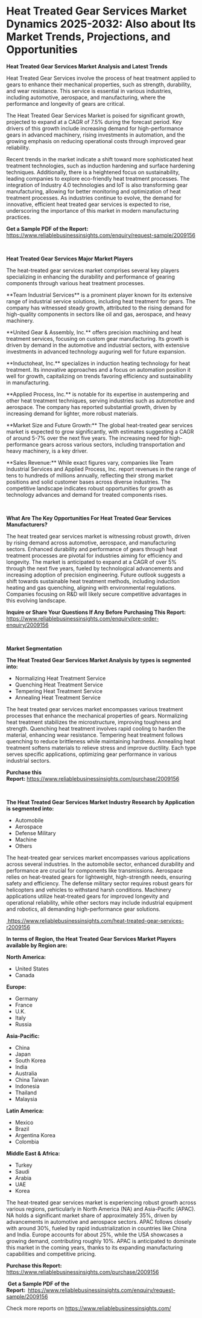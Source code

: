 <p><h1>Heat Treated Gear Services Market Dynamics 2025-2032: Also about Its Market Trends, Projections, and Opportunities</h1></p><p><strong>Heat Treated Gear Services Market Analysis and Latest Trends</strong></p>
<p><p>Heat Treated Gear Services involve the process of heat treatment applied to gears to enhance their mechanical properties, such as strength, durability, and wear resistance. This service is essential in various industries, including automotive, aerospace, and manufacturing, where the performance and longevity of gears are critical. </p><p>The Heat Treated Gear Services Market is poised for significant growth, projected to expand at a CAGR of 7.5% during the forecast period. Key drivers of this growth include increasing demand for high-performance gears in advanced machinery, rising investments in automation, and the growing emphasis on reducing operational costs through improved gear reliability.</p><p>Recent trends in the market indicate a shift toward more sophisticated heat treatment technologies, such as induction hardening and surface hardening techniques. Additionally, there is a heightened focus on sustainability, leading companies to explore eco-friendly heat treatment processes. The integration of Industry 4.0 technologies and IoT is also transforming gear manufacturing, allowing for better monitoring and optimization of heat treatment processes. As industries continue to evolve, the demand for innovative, efficient heat treated gear services is expected to rise, underscoring the importance of this market in modern manufacturing practices.</p></p>
<p><strong>Get a Sample PDF of the Report:&nbsp;</strong> <a href="https://www.reliablebusinessinsights.com/enquiry/request-sample/2009156?utm_campaign=3074&utm_medium=2&utm_source=Github&utm_content=ia&utm_term=11032025&utm_id=heat-treated-gear-services">https://www.reliablebusinessinsights.com/enquiry/request-sample/2009156</a></p>
<p>&nbsp;</p>
<p><strong>Heat Treated Gear Services Major Market Players</strong></p>
<p><p>The heat-treated gear services market comprises several key players specializing in enhancing the durability and performance of gearing components through various heat treatment processes. </p><p>**Team Industrial Services** is a prominent player known for its extensive range of industrial service solutions, including heat treatment for gears. The company has witnessed steady growth, attributed to the rising demand for high-quality components in sectors like oil and gas, aerospace, and heavy machinery.</p><p>**United Gear & Assembly, Inc.** offers precision machining and heat treatment services, focusing on custom gear manufacturing. Its growth is driven by demand in the automotive and industrial sectors, with extensive investments in advanced technology auguring well for future expansion.</p><p>**Inductoheat, Inc.** specializes in induction heating technology for heat treatment. Its innovative approaches and a focus on automation position it well for growth, capitalizing on trends favoring efficiency and sustainability in manufacturing.</p><p>**Applied Process, Inc.** is notable for its expertise in austempering and other heat treatment techniques, serving industries such as automotive and aerospace. The company has reported substantial growth, driven by increasing demand for lighter, more robust materials.</p><p>**Market Size and Future Growth:** The global heat-treated gear services market is expected to grow significantly, with estimates suggesting a CAGR of around 5-7% over the next five years. The increasing need for high-performance gears across various sectors, including transportation and heavy machinery, is a key driver.</p><p>**Sales Revenue:** While exact figures vary, companies like Team Industrial Services and Applied Process, Inc. report revenues in the range of tens to hundreds of millions annually, reflecting their strong market positions and solid customer bases across diverse industries. The competitive landscape indicates robust opportunities for growth as technology advances and demand for treated components rises.</p></p>
<p>&nbsp;</p>
<p><strong>What Are The Key Opportunities For Heat Treated Gear Services Manufacturers?</strong></p>
<p><p>The heat treated gear services market is witnessing robust growth, driven by rising demand across automotive, aerospace, and manufacturing sectors. Enhanced durability and performance of gears through heat treatment processes are pivotal for industries aiming for efficiency and longevity. The market is anticipated to expand at a CAGR of over 5% through the next five years, fueled by technological advancements and increasing adoption of precision engineering. Future outlook suggests a shift towards sustainable heat treatment methods, including induction heating and gas quenching, aligning with environmental regulations. Companies focusing on R&D will likely secure competitive advantages in this evolving landscape.</p></p>
<p><strong>Inquire or Share Your Questions If Any Before Purchasing This Report:</strong> <a href="https://www.reliablebusinessinsights.com/enquiry/pre-order-enquiry/2009156?utm_campaign=3074&utm_medium=2&utm_source=Github&utm_content=ia&utm_term=11032025&utm_id=heat-treated-gear-services">https://www.reliablebusinessinsights.com/enquiry/pre-order-enquiry/2009156</a></p>
<p>&nbsp;</p>
<p><strong>Market Segmentation</strong></p>
<p><strong>The Heat Treated Gear Services Market Analysis by types is segmented into:</strong></p>
<p><ul><li>Normalizing Heat Treatment Service</li><li>Quenching Heat Treatment Service</li><li>Tempering Heat Treatment Service</li><li>Annealing Heat Treatment Service</li></ul></p>
<p><p>The heat treated gear services market encompasses various treatment processes that enhance the mechanical properties of gears. Normalizing heat treatment stabilizes the microstructure, improving toughness and strength. Quenching heat treatment involves rapid cooling to harden the material, enhancing wear resistance. Tempering heat treatment follows quenching to reduce brittleness while maintaining hardness. Annealing heat treatment softens materials to relieve stress and improve ductility. Each type serves specific applications, optimizing gear performance in various industrial sectors.</p></p>
<p><strong>Purchase this Report:&nbsp;</strong><a href="https://www.reliablebusinessinsights.com/purchase/2009156?utm_campaign=3074&utm_medium=2&utm_source=Github&utm_content=ia&utm_term=11032025&utm_id=heat-treated-gear-services">https://www.reliablebusinessinsights.com/purchase/2009156</a></p>
<p>&nbsp;</p>
<p><strong>The Heat Treated Gear Services Market Industry Research by Application is segmented into:</strong></p>
<p><ul><li>Automobile</li><li>Aerospace</li><li>Defense Military</li><li>Machine</li><li>Others</li></ul></p>
<p><p>The heat-treated gear services market encompasses various applications across several industries. In the automobile sector, enhanced durability and performance are crucial for components like transmissions. Aerospace relies on heat-treated gears for lightweight, high-strength needs, ensuring safety and efficiency. The defense military sector requires robust gears for helicopters and vehicles to withstand harsh conditions. Machinery applications utilize heat-treated gears for improved longevity and operational reliability, while other sectors may include industrial equipment and robotics, all demanding high-performance gear solutions.</p></p>
<p><a href="https://www.reliablebusinessinsights.com/heat-treated-gear-services-r2009156?utm_campaign=3074&utm_medium=2&utm_source=Github&utm_content=ia&utm_term=11032025&utm_id=heat-treated-gear-services">&nbsp;https://www.reliablebusinessinsights.com/heat-treated-gear-services-r2009156</a></p>
<p><strong>In terms of Region, the Heat Treated Gear Services Market Players available by Region are:</strong></p>
<p>
    <p> <strong> North America: </strong>
        <ul>
            <li>United States</li>
            <li>Canada</li>
        </ul>
        </p> 
    <p> <strong> Europe: </strong>
        <ul>
            <li>Germany</li>
            <li>France</li>
            <li>U.K.</li>
            <li>Italy</li>
            <li>Russia</li>
        </ul>
        </p> 
    <p> <strong> Asia-Pacific: </strong>
        <ul>
            <li>China</li>
            <li>Japan</li>
            <li>South Korea</li>
            <li>India</li>
            <li>Australia</li>
            <li>China Taiwan</li>
            <li>Indonesia</li>
            <li>Thailand</li>
            <li>Malaysia</li>
        </ul>
        </p> 
    <p> <strong> Latin America: </strong>
        <ul>
            <li>Mexico</li>
            <li>Brazil</li>
            <li>Argentina Korea</li>
            <li>Colombia</li>
        </ul>
        </p> 
    <p> <strong> Middle East & Africa: </strong>
        <ul>
            <li>Turkey</li>
            <li>Saudi</li>
            <li>Arabia</li>
            <li>UAE</li>
            <li>Korea</li>
        </ul>
    </p>
    </p>
<p><p>The heat-treated gear services market is experiencing robust growth across various regions, particularly in North America (NA) and Asia-Pacific (APAC). NA holds a significant market share of approximately 35%, driven by advancements in automotive and aerospace sectors. APAC follows closely with around 30%, fueled by rapid industrialization in countries like China and India. Europe accounts for about 25%, while the USA showcases a growing demand, contributing roughly 10%. APAC is anticipated to dominate this market in the coming years, thanks to its expanding manufacturing capabilities and competitive pricing.</p></p>
<p><strong>Purchase this Report: </strong><a href="https://www.reliablebusinessinsights.com/purchase/2009156?utm_campaign=3074&utm_medium=2&utm_source=Github&utm_content=ia&utm_term=11032025&utm_id=heat-treated-gear-services">https://www.reliablebusinessinsights.com/purchase/2009156</a></p>
<p>&nbsp;<strong>Get a Sample PDF of the Report:&nbsp;&nbsp;</strong><a href="https://www.reliablebusinessinsights.com/enquiry/request-sample/2009156?utm_campaign=3074&utm_medium=2&utm_source=Github&utm_content=ia&utm_term=11032025&utm_id=heat-treated-gear-services">https://www.reliablebusinessinsights.com/enquiry/request-sample/2009156</a></p>
<p><strong></strong></p>
<p>Check more reports on <a href="https://www.reliablebusinessinsights.com/?utm_campaign=3074&utm_medium=2&utm_source=Github&utm_content=ia&utm_term=11032025&utm_id=heat-treated-gear-services">https://www.reliablebusinessinsights.com/</a></p>